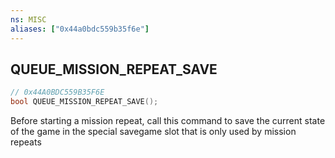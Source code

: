 ```yaml
---
ns: MISC
aliases: ["0x44a0bdc559b35f6e"]
---
```

## QUEUE_MISSION_REPEAT_SAVE

```c
// 0x44A0BDC559B35F6E
bool QUEUE_MISSION_REPEAT_SAVE();
```

Before starting a mission repeat, call this command to save the current state of the game in the special savegame slot that is only used by mission repeats

